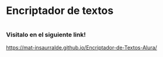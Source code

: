 <h1> Encriptador de textos <h1/>

<h3>Visitalo en el siguiente link!</h3>

https://mat-insaurralde.github.io/Encriptador-de-Textos-Alura/
